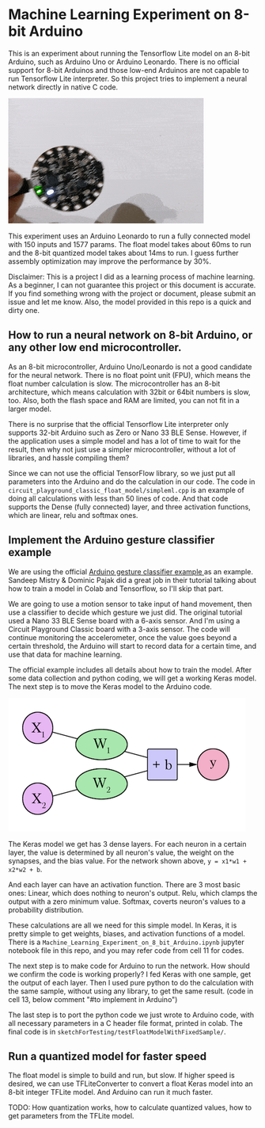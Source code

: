 # Machine Learning Experiment on 8-bit Arduino

This is an experiment about running the Tensorflow Lite model on an 8-bit Arduino, such as Arduino Uno or Arduino Leonardo. There is no official support for 8-bit Arduinos and those low-end Arduinos are not capable to run Tensorflow Lite interpreter. So this project tries to implement a neural network directly in native C code. 

![Arduino distinguish punch and flex](https://raw.githubusercontent.com/DeqingSun/Machine-Learning-Experiment-on-8-bit-Arduino/master/images/ML_mega32u4.gif)

This experiment uses an Arduino Leonardo to run a fully connected model with 150 inputs and 1577 params. The float model takes about 60ms to run and the 8-bit quantized model takes about 14ms to run. I guess further assembly optimization may improve the performance by 30%.

Disclaimer: This is a project I did as a learning process of machine learning. As a beginner, I can not guarantee this project or this document is accurate. If you find something wrong with the project or document, please submit an issue and let me know. Also, the model provided in this repo is a quick and dirty one.

## How to run a neural network on 8-bit Arduino, or any other low end microcontroller.

As an 8-bit microcontroller, Arduino Uno/Leonardo is not a good candidate for the neural network. There is no float point unit (FPU), which means the float number calculation is slow. The microcontroller has an 8-bit architecture, which means calculation with 32bit or 64bit numbers is slow, too. Also, both the flash space and RAM are limited, you can not fit in a larger model.

There is no surprise that the official Tensorflow Lite interpreter only supports 32-bit Arduino such as Zero or Nano 33 BLE Sense. However, if the application uses a simple model and has a lot of time to wait for the result, then why not just use a simpler microcontroller, without a lot of libraries, and hassle compiling them? 

Since we can not use the official TensorFlow library, so we just put all parameters into the Arduino and do the calculation in our code. The code in ```circuit_playground_classic_float_model/simpleml.cpp``` is an example of doing all calculations with less than 50 lines of code. And that code supports the Dense (fully connected) layer, and three activation functions, which are linear, relu and softmax ones.

## Implement the Arduino gesture classifier example

We are using the official [Arduino gesture classifier example
](https://github.com/arduino/ArduinoTensorFlowLiteTutorials/tree/master/GestureToEmoji) as an example. Sandeep Mistry & Dominic Pajak did a great job in their tutorial talking about how to train a model in Colab and Tensorflow, so I'll skip that part. 

We are going to use a motion sensor to take input of hand movement, then use a classifier to decide which gesture we just did. The original tutorial used a Nano 33 BLE Sense board with a 6-axis sensor. And I'm using a Circuit Playground Classic board with a 3-axis sensor. The code will continue monitoring the accelerometer, once the value goes beyond a certain threshold, the Arduino will start to record data for a certain time, and use that data for machine learning.

The official example includes all details about how to train the model. After some data collection and python coding, we will get a working Keras model. The next step is to move the Keras model to the Arduino code.

![simple network](https://raw.githubusercontent.com/DeqingSun/Machine-Learning-Experiment-on-8-bit-Arduino/master/images/NNs_2_variables.png) 

The Keras model we get has 3 dense layers. For each neuron in a certain layer, the value is determined by all neuron's value, the weight on the synapses, and the bias value. For the network shown above, ```y = x1*w1 + x2*w2 + b```.

And each layer can have an activation function. There are 3 most basic ones: Linear, which does nothing to neuron's output. Relu, which clamps the output with a zero minimum value. Softmax, coverts neuron's values to a probability distribution.

These calculations are all we need for this simple model. In Keras, it is pretty simple to get weights, biases, and activation functions of a model. There is a ```Machine_Learning_Experiment_on_8_bit_Arduino.ipynb``` jupyter notebook file in this repo, and you may refer code from cell 11 for codes.

The next step is to make code for Arduino to run the network. How should we confirm the code is working properly? I fed Keras with one sample, get the output of each layer. Then I used pure python to do the calculation with the same sample, without using any library, to get the same result. (code in cell 13, below comment "#to implement in Arduino")

The last step is to port the python code we just wrote to Arduino code, with all necessary parameters in a C header file format, printed in colab. The final code is in ```sketchForTesting/testFloatModelWithFixedSample/```.

## Run a quantized model for faster speed

The float model is simple to build and run, but slow. If higher speed is desired, we can use TFLiteConverter to convert a float Keras model into an 8-bit integer TFLite model. And Arduino can run it much faster.

TODO: How quantization works, how to calculate quantized values, how to get parameters from the TFLite model.
 



